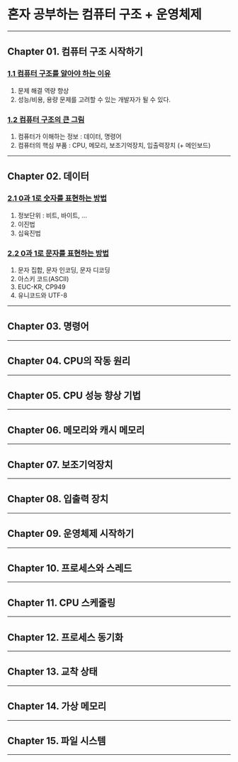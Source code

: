# 혼자 공부하는 컴퓨터 구조 + 운영체제

---

## Chapter 01. 컴퓨터 구조 시작하기

### <a href="Chapter 01. 컴퓨터 구조 시작하기/1.1 컴퓨터 구조를 알아야 하는 이유.md" target="_blank">1.1 컴퓨터 구조를 알아야 하는 이유</a>
1) 문제 해결 역량 향상
2) 성능/비용, 용량 문제를 고려할 수 있는 개발자가 될 수 있다.

### <a href="Chapter 01. 컴퓨터 구조 시작하기/1.2 컴퓨터 구조의 큰 그림.md" target="_blank">1.2 컴퓨터 구조의 큰 그림</a>
1) 컴퓨터가 이해하는 정보 : 데이터, 명령어
2) 컴퓨터의 핵심 부품 : CPU, 메모리, 보조기억장치, 입출력장치 (+ 메인보드)

---

## Chapter 02. 데이터

### <a href="Chapter 02. 데이터/2.1 0과 1로 숫자를 표현하는 방법.md" target="_blank">2.1 0과 1로 숫자를 표현하는 방법</a>
1) 정보단위 : 비트, 바이트, ...
2) 이진법
3) 십육진법

### <a href="Chapter 02. 데이터/2.2 0과 1로 문자를 표현하는 방법.md" target="_blank">2.2 0과 1로 문자를 표현하는 방법</a>
1) 문자 집합, 문자 인코딩, 문자 디코딩
2) 아스키 코드(ASCII)
3) EUC-KR, CP949
4) 유니코드와 UTF-8

---

## Chapter 03. 명령어

---

## Chapter 04. CPU의 작동 원리

---

## Chapter 05. CPU 성능 향상 기법

---

## Chapter 06. 메모리와 캐시 메모리

---

## Chapter 07. 보조기억장치

---

## Chapter 08. 입출력 장치


---

## Chapter 09. 운영체제 시작하기

---

## Chapter 10. 프로세스와 스레드

---

## Chapter 11. CPU 스케줄링

---

## Chapter 12. 프로세스 동기화

---

## Chapter 13. 교착 상태

---

## Chapter 14. 가상 메모리

---

## Chapter 15. 파일 시스템

---
